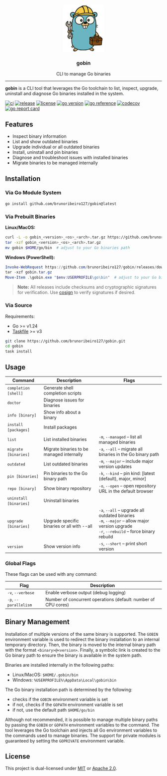<p align="center">
    <img alt="gobin logo" src="assets/gobin-logo.png" height="150" />
    <h3 align="center">gobin</h3>
    <p align="center">CLI to manage Go binaries</p>
</p>

---

**gobin** is a CLI tool that leverages the Go toolchain to list, inspect, upgrade, uninstall and diagnose Go binaries installed in the system.

[![ci](https://img.shields.io/github/actions/workflow/status/brunoribeiro127/gobin/ci.yml?&branch=main)](https://github.com/brunoribeiro127/gobin/actions/workflows/ci.yml)
[![release](https://img.shields.io/github/v/release/brunoribeiro127/gobin.svg)](https://github.com/brunoribeiro127/gobin/releases/latest)
[![license](https://img.shields.io/badge/license-MIT%20or%20Apache--2.0-blue.svg)](#license)
[![go version](https://img.shields.io/github/go-mod/go-version/brunoribeiro127/gobin)](./go.mod)
[![go reference](https://pkg.go.dev/badge/github.com/brunoribeiro127/gobin.svg)](https://pkg.go.dev/github.com/brunoribeiro127/gobin)
[![codecov](https://codecov.io/github/brunoribeiro127/gobin/graph/badge.svg?token=KPQGGWGGCC)](https://codecov.io/github/brunoribeiro127/gobin)
[![go report card](https://goreportcard.com/badge/github.com/brunoribeiro127/gobin)](https://goreportcard.com/report/github.com/brunoribeiro127/gobin)

## Features

- Inspect binary information
- List and show outdated binaries
- Upgrade individual or all outdated binaries
- Install, uninstall and pin binaries
- Diagnose and troubleshoot issues with installed binaries
- Migrate binaries to be managed internally

## Installation

### Via Go Module System

```sh
go install github.com/brunoribeiro127/gobin@latest
```

### Via Prebuilt Binaries

**Linux/MacOS:**
```sh
curl -L -o gobin_<version>_<os>_<arch>.tar.gz https://github.com/brunoribeiro127/gobin/releases/download/v<version>/gobin_<version>_<os>_<arch>.tar.gz
tar -xzf gobin_<version>_<os>_<arch>.tar.gz
mv gobin $HOME/go/bin  # adjust to your Go binaries path
```

**Windows (PowerShell):**
```powershell
Invoke-WebRequest https://github.com/brunoribeiro127/gobin/releases/download/v<version>/gobin_<version>_windows_<arch>.tar.gz -OutFile gobin.tar.gz
tar -xzf gobin.tar.gz
Move-Item .\gobin.exe "$env:USERPROFILE\go\bin"  # adjust to your Go binaries path
```

> **Note:** All releases include checksums and cryptographic signatures for verification. Use [cosign](https://docs.sigstore.dev/cosign/installation/) to verify signatures if desired.

### Via Source

Requirements:
- Go >= v1.24
- [Taskfile](https://taskfile.dev/installation/) >= v3

```sh
git clone https://github.com/brunoribeiro127/gobin.git
cd gobin
task install
```

## Usage

| Command                | Description                                 | Flags                                                                                             |
|------------------------|---------------------------------------------|---------------------------------------------------------------------------------------------------|
| `completion [shell]`   | Generate shell completion scripts           |                                                                                                   |
| `doctor`               | Diagnose issues for binaries                |                                                                                                   |
| `info [binary]`        | Show info about a binary                    |                                                                                                   |
| `install [packages]`   | Install packages                            |                                                                                                   |
| `list`                 | List installed binaries                     | `-m`, `--managed` – list all managed binaries                                                                                                   |
| `migrate [binaries]`   | Migrate binaries to be managed internally   | `-a`, `--all` – migrate all binaries in the Go binary path                                        |
| `outdated`             | List outdated binaries                      | `-m`, `--major` – include major version updates                                                   |
| `pin [binaries]`       | Pin binaries to the Go binary path          | `-k`, `--kind` – pin kind: [latest (default), major, minor]                                       |
| `repo [binary]`        | Show binary repository                      | `-o`, `--open` – open repository URL in the default browser                                       |
| `uninstall [binaries]` | Uninstall binaries                          |                                                                                                   |
| `upgrade [binaries]`   | Upgrade specific binaries or all with --all | `-a`, `--all` – upgrade all outdated binaries<br>`-m`, `--major` – allow major version upgrade<br>`-r`, `--rebuild` – force binary rebuild |
| `version`              | Show version info                           | `-s`, `--short` – print short version                                                             |

### Global Flags

These flags can be used with any command:

| Flag | Description |
|------|-------------|
| `-v`, `--verbose` | Enable verbose output (debug logging) |
| `-p`, `--parallelism` | Number of concurrent operations (default: number of CPU cores) |

## Binary Management

Installation of multiple versions of the same binary is supported. The `GOBIN` environment variable is used to redirect the binary installation to an internal temporary directory. Then, the binary is moved to the internal binary path with the format `<binary>@<version>`. Finally, a symbolic link is created to the Go binary path to ensure the binary is available in the system path.

Binaries are installed internally in the following paths:

- Linux/MacOS: `$HOME/.gobin/bin`
- Windows: `%USERPROFILE%\AppData\Local\gobin\bin`

The Go binary installation path is determined by the following:
- checks if the `GOBIN` environment variable is set
- if not, checks if the `GOPATH` environment variable is set
- if not, use the default path `$HOME/go/bin`

Although not recommended, it is possible to manage multiple binary paths by passing the `GOBIN` or `GOPATH` environment variables to the command. The tool leverages the Go toolchain and injects all Go environment variables to the commands used to manage binaries. The support for private modules is guaranteed by setting the `GOPRIVATE` environment variable.

## License

This project is dual-licensed under [MIT](LICENSE-MIT) or [Apache 2.0](LICENSE-APACHE).

